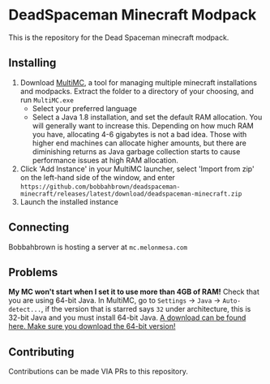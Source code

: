 # DeadSpaceman Minecraft Modpack

This is the repository for the Dead Spaceman minecraft modpack.

## Installing

1. Download [MultiMC](https://multimc.org/#Download), a tool for managing multiple minecraft installations and modpacks. Extract the folder to a directory of your choosing, and run ``MultiMC.exe``
    * Select your preferred language
    * Select a Java 1.8 installation, and set the default RAM allocation. You will generally want to increase this. Depending on how much RAM you have, allocating 4-6 gigabytes is not a bad idea. Those with higher end machines can allocate higher amounts, but there are diminishing returns as Java garbage collection starts to cause performance issues at high RAM allocation.
2. Click 'Add Instance' in your MultiMC launcher, select 'Import from zip' on the left-hand side of the window, and enter ``https://github.com/bobbahbrown/deadspaceman-minecraft/releases/latest/download/deadspaceman-minecraft.zip``
3. Launch the installed instance

## Connecting

Bobbahbrown is hosting a server at ``mc.melonmesa.com``

## Problems

**My MC won't start when I set it to use more than 4GB of RAM!**
Check that you are using 64-bit Java. In MultiMC, go to ``Settings`` -> ``Java`` -> ``Auto-detect...``, if the version that is starred says ``32`` under architecture, this is 32-bit Java and you must install 64-bit Java. [A download can be found here. Make sure you download the 64-bit version!](https://www.java.com/en/download/manual.jsp)

## Contributing

Contributions can be made VIA PRs to this repository.